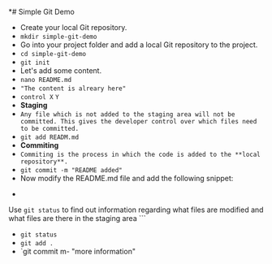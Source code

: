 *# Simple Git Demo

* Create your local Git repository.
* `mkdir simple-git-demo`
* Go into your project folder and add a local Git repository to the project.
* `cd simple-git-demo`
* `git init`
* Let's add some content.
* `nano README.md`
* `"The content is alreary here"`
* `control X` `Y`
* **Staging** 
* ```Any file which is not added to the staging area will not be committed. This gives the developer control over which files need to be committed.```
* `git add READM.md`
* **Commiting**
* ```Commiting is the process in which the code is added to the **local repository**.```
* `git commit -m "README added"`
* Now modify the README.md file and add the following snippet:
* ```Status
Use `git status` to find out information regarding what files are modified and what files are there in the staging area ```
* `git status`
* `git add .`
* `git commit m- "more information"


 


  












